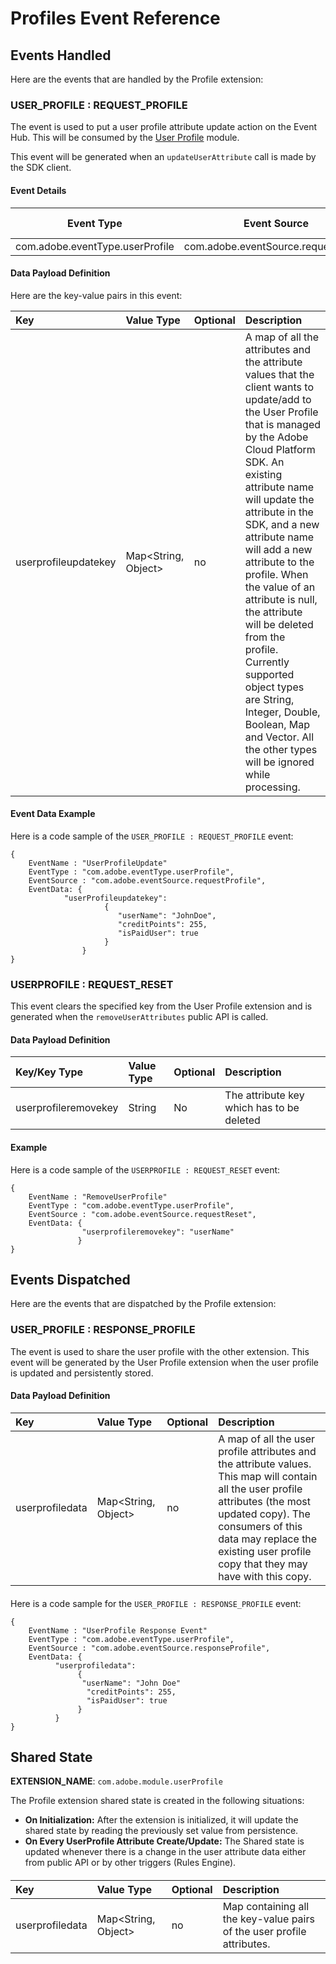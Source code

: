# Profiles Event Reference

## Events Handled

Here are the events that are handled by the Profile extension:

### USER\_PROFILE : REQUEST\_PROFILE

The event is used to put a user profile attribute update action on the Event Hub. This will be consumed by the [User Profile](https://wiki.corp.adobe.com/display/ADMSMobile/V5+Module+-+User+Profile) module.

This event will be generated when an `updateUserAttribute` call is made by the SDK client.

#### Event Details

| **Event Type**                  | **Event Source**                     | **Paired** | **Paired Event** |
| ------------------------------- | ------------------------------------ | ---------- | ---------------- |
| com.adobe.eventType.userProfile | com.adobe.eventSource.requestProfile | No         |                  |



#### Data Payload Definition

Here are the key-value pairs in this event:

| **Key** | **Value Type** | **Optional** | **Description** |
| :--- | :--- | :--- | :--- |
| userprofileupdatekey | Map&lt;String, Object&gt; | no | A map of all the attributes and the attribute values that the client wants to update/add to the User Profile that is managed by the Adobe Cloud Platform SDK. An existing attribute name will update the attribute in the SDK, and a new attribute name will add a new attribute to the profile. When the value of an attribute is null, the attribute will be deleted from the profile. Currently supported object types are String, Integer, Double, Boolean, Map and Vector. All the other types will be ignored while processing. |

#### Event Data Example

Here is a code sample of the `USER_PROFILE : REQUEST_PROFILE` event:

```text
{
    EventName : "UserProfileUpdate"
    EventType : "com.adobe.eventType.userProfile",
    EventSource : "com.adobe.eventSource.requestProfile",
    EventData: {
            "userProfileupdatekey":
                     {
                        "userName": "JohnDoe",
                        "creditPoints": 255,
                        "isPaidUser": true
                     }
                }
}

```

### USERPROFILE : REQUEST\_RESET

This event clears the specified key from the User Profile extension and is generated when the `removeUserAttributes` public API is called.

#### Data Payload Definition

| Key/Key Type | Value Type | Optional | Description |
| :--- | :--- | :--- | :--- |
| userprofileremovekey | String | No | The attribute key which has to be deleted |

#### Example

Here is a code sample of the `USERPROFILE : REQUEST_RESET` event:

```text
{
    EventName : "RemoveUserProfile"
    EventType : "com.adobe.eventType.userProfile",
    EventSource : "com.adobe.eventSource.requestReset",
    EventData: {
                "userprofileremovekey": "userName"
               }
}

```

## Events Dispatched

Here are the events that are dispatched by the Profile extension:



### USER\_PROFILE : RESPONSE\_PROFILE

The event is used to share the user profile with the other extension. This event will be generated by the User Profile extension when the user profile is updated and persistently stored.

#### Data Payload Definition

| **Key**   | **Value Type**  | **Optional** | **Description**                                              |
| :-- | :-- | :-- | :-- |
| userprofiledata | Map&lt;String, Object&gt; | no           | A map of all the user profile attributes and the attribute values. This map will contain all the user profile attributes (the most updated copy). The consumers of this data may replace the existing user profile copy that they may have with this copy. |

#### 

Here is a code sample for the `USER_PROFILE : RESPONSE_PROFILE` event:


```text
{
    EventName : "UserProfile Response Event"
    EventType : "com.adobe.eventType.userProfile",
    EventSource : "com.adobe.eventSource.responseProfile",
    EventData: {
          "userprofiledata":
               {
                "userName": "John Doe"
                 "creditPoints": 255,
                 "isPaidUser": true
               }
          }
}
```



## Shared State

**EXTENSION_NAME**: `com.adobe.module.userProfile`

The Profile extension shared state is created in the following situations:

- **On Initialization:** After the extension is initialized, it will update the shared state by reading the previously set value from persistence.
- **On Every UserProfile Attribute Create/Update:** The Shared state is updated whenever there is a change in the user attribute data either from public API or by other triggers (Rules Engine).

#### 

| **Key**         | **Value Type**            | **Optional** | **Description**                                              |
| :-------------- | :------------------------ | :----------- | :----------------------------------------------------------- |
| userprofiledata | Map&lt;String, Object&gt; | no           | Map containing all the key-value pairs of the user profile attributes. |

#### 
